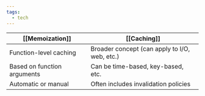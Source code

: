 ```yaml
---
tags:
  - tech
---
```

| [[Memoization]]             | [[Caching]]                                   |
| --------------------------- | --------------------------------------------- |
| Function-level caching      | Broader concept (can apply to I/O, web, etc.) |
| Based on function arguments | Can be time-based, key-based, etc.            |
| Automatic or manual         | Often includes invalidation policies          |

